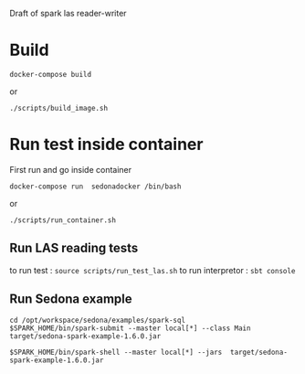 Draft of spark las reader-writer
# Build
```console 
docker-compose build
```
or 
```console 
./scripts/build_image.sh
```
# Run test inside container 
First run and go inside container
```console 
docker-compose run  sedonadocker /bin/bash
```
or 
```console
./scripts/run_container.sh
```
##  Run LAS reading tests
to run test : 
```source scripts/run_test_las.sh```
to run interpretor :
```sbt console```

## Run Sedona example
   ```console
   cd /opt/workspace/sedona/examples/spark-sql
   $SPARK_HOME/bin/spark-submit --master local[*] --class Main target/sedona-spark-example-1.6.0.jar
   ```
   ```console
   $SPARK_HOME/bin/spark-shell --master local[*] --jars  target/sedona-spark-example-1.6.0.jar
   ```